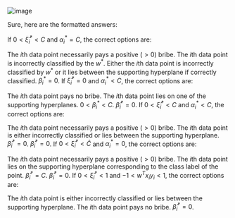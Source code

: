 ![image](https://user-images.githubusercontent.com/89120960/232272679-fca2705d-cb93-4926-b669-6a930a303fee.png)


<p>
  Sure, here are the formatted answers:

If $0 < \hat{\xi}_i^* < C$ and $\alpha_i^* = C$, the correct options are:

The $i$th data point necessarily pays a positive ($>0$) bribe.
The $i$th data point is incorrectly classified by the $w^*$.
Either the $i$th data point is incorrectly classified by $w^*$ or it lies between the supporting hyperplane if correctly classified.
$\beta_i^* = 0$.
If $\hat{\xi}_i^* = 0$ and $\alpha_i^* < C$, the correct options are:

The $i$th data point pays no bribe.
The $i$th data point lies on one of the supporting hyperplanes.
$0 < \beta_i^* < C$.
$\hat{\beta}_i^* = 0$.
If $0 < \hat{\xi}_i^* < C$ and $\alpha_i^* < C$, the correct options are:

The $i$th data point necessarily pays a positive ($>0$) bribe.
The $i$th data point is either incorrectly classified or lies between the supporting hyperplane.
$\hat{\beta}_i^* = 0$.
$\hat{\beta}_i^* = 0$.
If $0 < \hat{\xi}_i^* < \hat{C}$ and $\alpha_i^* = 0$, the correct options are:

The $i$th data point necessarily pays a positive ($>0$) bribe.
The $i$th data point lies on the supporting hyperplane corresponding to the class label of the point.
$\hat{\beta}_i^* = C$.
$\hat{\beta}_i^* = 0$.
If $0 < \hat{\xi}_i^* < 1$ and $-1 < w^T x_i y_i < 1$, the correct options are:

The $i$th data point is either incorrectly classified or lies between the supporting hyperplane.
The $i$th data point pays no bribe.
$\hat{\beta}_i^* = 0$.
  
</p>
